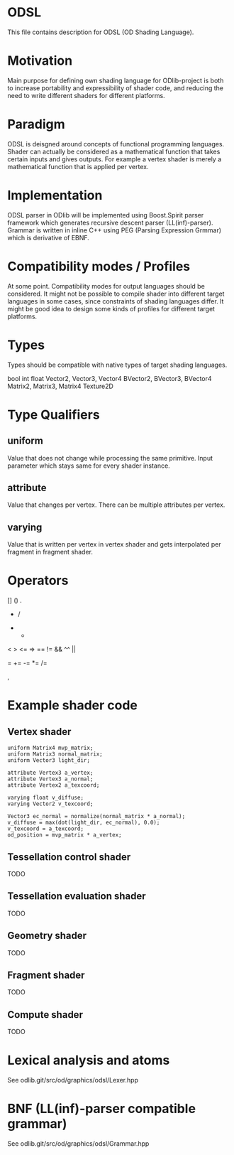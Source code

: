 ODSL
====

This file contains description for ODSL (OD Shading Language).

Motivation
==========

Main purpose for defining own shading language for ODlib-project is both to
increase portability and expressibility of shader code, and reducing the need
to write different shaders for different platforms.

Paradigm
========

ODSL is deisgned around concepts of functional programming languages. Shader 
can actually be considered as a mathematical function that takes certain inputs
and gives outputs. For example a vertex shader is merely a mathematical
function that is applied per vertex.

Implementation
==============

ODSL parser in ODlib will be implemented using Boost.Spirit parser framework
which generates recursive descent parser (LL(inf)-parser). Grammar is written
in inline C++ using PEG (Parsing Expression Grmmar) which is derivative of
EBNF.

Compatibility modes / Profiles
==============================

At some point. Compatibility modes for output languages should be considered.
It might not be possible to compile shader into different target languages
in some cases, since constraints of shading languages differ. It might be
good idea to design some kinds of profiles for different target platforms.

Types
=====

Types should be compatible with native types of target shading languages.

bool
int
float
Vector2, Vector3, Vector4
BVector2, BVector3, BVector4
Matrix2, Matrix3, Matrix4
Texture2D

Type Qualifiers
===============

uniform
-------

Value that does not change while processing the same primitive. Input parameter
which stays same for every shader instance.

attribute
---------

Value that changes per vertex. There can be multiple attributes per vertex.

varying
-------

Value that is written per vertex in vertex shader and gets interpolated per
fragment in fragment shader.

Operators
=========

[]
()
.

* /
+ -
< > <= =>
== !=
&&
^^
||

=
+= -=
*= /=

,

Example shader code
===================

Vertex shader
-------------

    uniform Matrix4 mvp_matrix;
    uniform Matrix3 normal_matrix;
    uniform Vector3 light_dir;

    attribute Vertex3 a_vertex;
    attribute Vertex3 a_normal;
    attribute Vertex2 a_texcoord;

    varying float v_diffuse;
    varying Vector2 v_texcoord;

    Vector3 ec_normal = normalize(normal_matrix * a_normal);
    v_diffuse = max(dot(light_dir, ec_normal), 0.0);
    v_texcoord = a_texcoord;
    od_position = mvp_matrix * a_vertex;

Tessellation control shader
---------------------------

TODO

Tessellation evaluation shader
------------------------------

TODO

Geometry shader
---------------

TODO

Fragment shader
---------------

TODO

Compute shader
--------------

TODO

Lexical analysis and atoms
==========================

See odlib.git/src/od/graphics/odsl/Lexer.hpp

BNF (LL(inf)-parser compatible grammar)
=======================================

See odlib.git/src/od/graphics/odsl/Grammar.hpp

